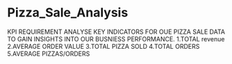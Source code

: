 # Pizza_Sale_Analysis
KPI REQUIREMENT
ANALYSE KEY INDICATORS FOR OUE PIZZA SALE DATA TO GAIN INSIGHTS INTO  OUR BUSNIESS PERFORMANCE.
1.TOTAL revenue 
2.AVERAGE ORDER VALUE
3.TOTAL PIZZA SOLD
4.TOTAL ORDERS
5.AVERAGE PIZZAS/ORDERS
